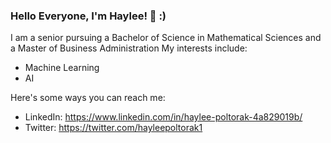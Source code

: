 ### Hello Everyone, I'm Haylee! 👋 :) 

I am a senior pursuing a Bachelor of Science in Mathematical Sciences and a Master of Business Administration
My interests include:
- Machine Learning
- AI

Here's some ways you can reach me:

* LinkedIn: https://www.linkedin.com/in/haylee-poltorak-4a829019b/
* Twitter: https://twitter.com/hayleepoltorak1
